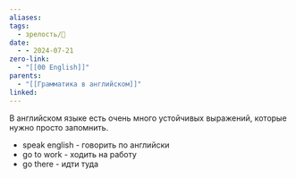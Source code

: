 ```yaml
---
aliases: 
tags:
  - зрелость/🌱
date:
  - - 2024-07-21
zero-link:
  - "[[00 English]]"
parents:
  - "[[Грамматика в английском]]"
linked:
---
```

В английском языке есть очень много устойчивых выражений, которые нужно просто запомнить.

- speak english - говорить по английски
- go to work - ходить на работу
- go there - идти туда